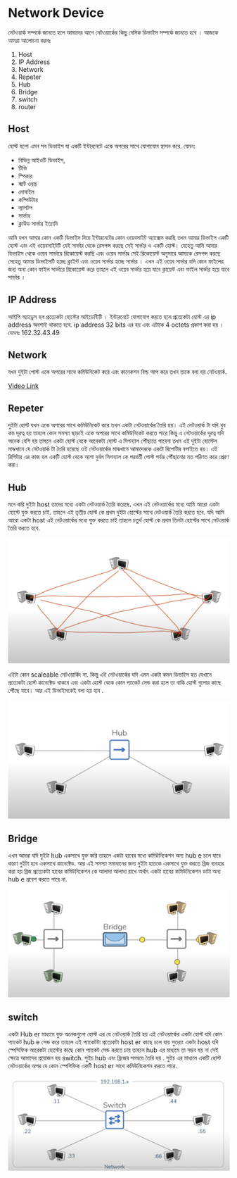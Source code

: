
# Network Device

নেটওয়ার্ক সম্পর্কে জানতে হলে আমাদের আগে নেটওয়ার্কের কিছু বেসিক ডিভাইস সম্পর্কে জানতে হবে । আজকে আমরা আলোচনা করবঃ 

1. Host
2. IP Address
3. Network
4. Repeter
5. Hub
6. Bridge
7. switch
8. router

## Host

হোস্ট হলো এমন সব ডিভাইস যা একটি ইন্টারনেটে একে অপরের সাথে যোগাযোগ স্থাপন করে. যেমন:

- বিভিন্ন আইওটি ডিভাইস,
- টিভি
- স্পিকার
- স্মার্ট ওয়াচ
- মোবাইল
- কম্পিউটার
- ল্যাপটপ
- সার্ভার
- ক্লাউড সার্ভার ইত্যাদি

আমি যখন আমার কোন একটি ডিভাইস দিয়ে ইন্টারনেটের কোন ওয়েবসাইট অ্যাক্সেস করছি তখন আমার ডিভাইস একটি হোস্ট এবং এই ওয়েবসাইটটি যেই সার্ভার থেকে রেসপন্স করছে সেই সার্ভার ও একটি হোস্ট। যেহেতু আমি আমার ডিভাইস থেকে ওয়েব সার্ভারে রিকোয়েস্ট করছি এবং ওয়েব সার্ভার সেই রিকোয়েস্ট অনুসারে আমাকে রেসপন্স করছে সেহেতু আমার ডিভাইসটি হচ্ছে ক্লাইন্ট এবং ওয়েব সার্ভার হচ্ছে সার্ভার । এখন এই ওয়েব সার্ভার যদি কোন ফাইলের জন্য অন্য কোন ফাইল সার্ভারে রিকোয়েস্ট করে তাহলে এই ওয়েব সার্ভার হয়ে যাবে ক্লায়েন্ট এবং ফাইল সার্ভার হয়ে যাবে সার্ভার । 

## IP Address

আইপি অ্যাড্রেস হল প্রত্যেকটা হোস্টের আইডেন্টিটি ।  ইন্টারনেটে যোগাযোগ করতে হলে  প্রত্যেকটা হোস্ট এর ip address অবশ্যই থাকতে হবে. ip address 32 bits এর হয় এবং এটাকে 4 octets প্রকাশ করা হয় । যেমনঃ 162.32.43.49

## Network 

যখন দুইটা পোস্ট একে অপরের সাথে কমিউনিকেট করে এবং কানেকশন বিল্ড আপ করে তখন তাকে বলা হয় নেটওয়ার্ক.

[Video Link](https://www.youtube.com/watch?v=bj-Yfakjllc&list=PLIFyRwBY_4bRLmKfP1KnZA6rZbRHtxmXi)

## Repeter

দুইটা হোস্ট যখন একে অপরের সাথে কমিউনিকেট করে তখন একটা নেটওয়ার্কের তৈরি হয়। এই নেটওয়ার্ক টা যদি খুব কম দূরত্ব হয় তাহলে কোন সমস্যা ছাড়াই একে অপরের সাথে কমিউনিকেট করতে পারে কিন্তু এ নেটওয়ার্কের দূরত্ব যদি অনেক বেশি হয় তাহলে একটা হোস্ট থেকে আরেকটা হোস্ট এ সিগন্যাল পৌঁছাতে পারেনা তখন এই দুইটা হোস্টেল মাঝখানে যে নেটওয়ার্ক টা তৈরি হয়েছে ওই নেটওয়ার্কের মাঝখানে আমাদেরকে একটা রিপোর্টার বসাইতে হয়। এই রিপিটার এর কাজ হল একটি হোস্ট থেকে আশা দুর্বল সিগন্যাল কে পরবর্তী পোস্ট পর্যন্ত পৌঁছানোর মত পরিণত করে প্রেরণ করা। 

## Hub

মনে করি দুইটা host তাদের মধ্যে একটা নেটওয়ার্ক তৈরি করেছে. এখন এই নেটওয়ার্কের মধ্যে আমি আরো একটা হোস্টে যুক্ত করতে চাই. তাহলে এই তৃতীয় হোস্ট কে প্রথম দুইটা হোস্টের সাথে নেটওয়ার্ক তৈরি করতে হবে. যদি আমি আরো একটা host এই নেটওয়ার্কের মধ্যে যুক্ত করতে চাই তাহলে চতুর্থ হোস্ট কে প্রথম তিনটা হোস্টের সাথে নেটওয়ার্ক তৈরি করতে হবে. 


![without hub image](/asset/withoutHub.png)

এইটা কোন scaleable নেটওয়ার্কিং না. কিন্তু এই নেটওয়ার্কের যদি এমন একটা কমন ডিভাইস হত যেখানে প্রত্যেকটা হোস্ট কানেক্টেড থাকবে এবং একটা হোস্ট থেকে কোন প্যাকেট সেন্ড করা হলে তা বাকি হোস্ট গুলোর কাছে পৌঁছে যাবে। আর এই ডিভাইসকেই বলা হয় হাব .

![with hub image](/asset/withHub.png)

## Bridge

এখন আমরা যদি দুইটা hub একসাথে যুক্ত করি তাহলে একটা হাবের মধ্যে কমিউনিকেশন অন্য hub e চলে যাবে কারণ দুইটা হবে একসাথে কানেক্টেড. আর এই সমস্যা সমাধানের জন্য দুইটা হাতকে একসাথে যুক্ত করতে ব্রিজ ব্যবহার করা হয় ব্রিজ প্রত্যেকটা হাবের কমিউনিকেশন কে আলাদা আলাদা রাখে অর্থাৎ একটা হাবের কমিউনিকেশন ডাটা অন্য hub e প্রবেশ করতে পারে না. 

![with hub image](/asset/bridge.png)

## switch 

একটা Hub er মাধ্যমে যুক্ত অনেকগুলো হোস্ট এর যে নেটওয়ার্ক তৈরি হয় এই নেটওয়ার্কের একটা হোস্ট যদি কোন প্যাকেট hub e সেন্ড করে তাহলে এই প্যাকেটটা প্রত্যেকটা host er কাছে চলে যায় সুতরাং একটা host যদি স্পেসিফিক আরেকটা হোস্টের কাছে কোন প্যাকেট সেন্ড করতে চায় তাহলে hub এর মাধ্যমে তা সম্ভব হয় না সেই ক্ষেত্রে আমাদের প্রয়োজন হয় switch. সুইচ hub এবং ব্রিজের সমন্বয়ে তৈরি হয় . সুইচ এর মাধ্যমে একটি হোস্ট নেটওয়ার্কের অপর যে কোন স্পেসিফিক একটি host er সাথে কমিউনিকেশন করতে পারে. 

![with hub image](/asset/switch.png)
